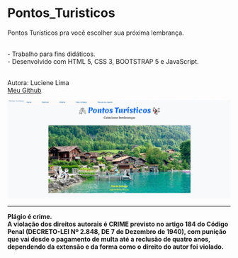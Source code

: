 # Pontos_Turisticos
Pontos Turísticos pra você escolher sua próxima lembrança.

<br>
- Trabalho para fins didáticos.
<br>
- Desenvolvido com HTML 5, CSS 3, BOOTSTRAP 5 e JavaScript.
<br>
<br>

Autora: Luciene Lima
<br>
<a href="https://github.com/lucienelima8" target="_blank">Meu Github</a>

<img src="imagens/foto_capa.jpeg">

<hr>
<b>Plágio é crime.<br>
A violação dos direitos autorais é CRIME previsto no <b>artigo 184 do Código Penal (DECRETO-LEI Nº 2.848, DE 7 de Dezembro de 1940)<b>, com punição que vai desde o pagamento de multa até a reclusão de quatro anos, dependendo da extensão e da forma como o direito do autor foi violado.